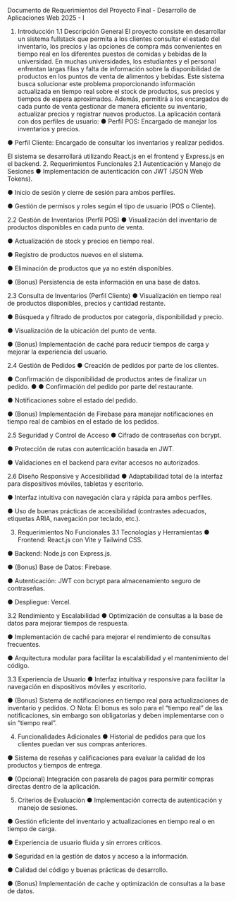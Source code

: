Documento de Requerimientos del Proyecto Final - Desarrollo de Aplicaciones Web 2025 - I

1. Introducción
1.1 Descripción General
El proyecto consiste en desarrollar un sistema fullstack que permita a los clientes consultar el estado del inventario, los precios y las opciones de compra más convenientes en tiempo real en los diferentes puestos de comidas y bebidas de la universidad.
En muchas universidades, los estudiantes y el personal enfrentan largas filas y falta de información sobre la disponibilidad de productos en los puntos de venta de alimentos y bebidas. Este sistema busca solucionar este problema proporcionando información actualizada en tiempo real sobre el stock de productos, sus precios y tiempos de espera aproximados. Además, permitirá a los encargados de cada punto de venta gestionar de manera eficiente su inventario, actualizar precios y registrar nuevos productos.
La aplicación contará con dos perfiles de usuario:
● Perfil POS: Encargado de manejar los inventarios y precios.

● Perfil Cliente: Encargado de consultar los inventarios y realizar pedidos.

El sistema se desarrollará utilizando React.js en el frontend y Express.js en el backend.
2. Requerimientos Funcionales
2.1 Autenticación y Manejo de Sesiones
● Implementación de autenticación con JWT (JSON Web Tokens).

● Inicio de sesión y cierre de sesión para ambos perfiles.

● Gestión de permisos y roles según el tipo de usuario (POS o Cliente).

2.2 Gestión de Inventarios (Perfil POS)
● Visualización del inventario de productos disponibles en cada punto de venta.

● Actualización de stock y precios en tiempo real.

● Registro de productos nuevos en el sistema.

● Eliminación de productos que ya no estén disponibles.

● (Bonus) Persistencia de esta información en una base de datos.

2.3 Consulta de Inventarios (Perfil Cliente)
● Visualización en tiempo real de productos disponibles, precios y cantidad restante.

● Búsqueda y filtrado de productos por categoría, disponibilidad y precio.

● Visualización de la ubicación del punto de venta.

● (Bonus) Implementación de caché para reducir tiempos de carga y mejorar la experiencia del usuario.

2.4 Gestión de Pedidos
● Creación de pedidos por parte de los clientes.

● Confirmación de disponibilidad de productos antes de finalizar un pedido.
●
● Confirmación del pedido por parte del restaurante.

● Notificaciones sobre el estado del pedido.

● (Bonus) Implementación de Firebase para manejar notificaciones en tiempo real de cambios en el estado de los pedidos.

2.5 Seguridad y Control de Acceso
● Cifrado de contraseñas con bcrypt.

● Protección de rutas con autenticación basada en JWT.

● Validaciones en el backend para evitar accesos no autorizados.

2.6 Diseño Responsive y Accesibilidad
● Adaptabilidad total de la interfaz para dispositivos móviles, tabletas y escritorio.

● Interfaz intuitiva con navegación clara y rápida para ambos perfiles.

● Uso de buenas prácticas de accesibilidad (contrastes adecuados, etiquetas ARIA, navegación por teclado, etc.).

3. Requerimientos No Funcionales
3.1 Tecnologías y Herramientas
● Frontend: React.js con Vite y Tailwind CSS.

● Backend: Node.js con Express.js.

● (Bonus) Base de Datos: Firebase.

● Autenticación: JWT con bcrypt para almacenamiento seguro de contraseñas.

● Despliegue: Vercel.

3.2 Rendimiento y Escalabilidad
● Optimización de consultas a la base de datos para mejorar tiempos de respuesta.

● Implementación de caché para mejorar el rendimiento de consultas frecuentes.

● Arquitectura modular para facilitar la escalabilidad y el mantenimiento del código.

3.3 Experiencia de Usuario
● Interfaz intuitiva y responsive para facilitar la navegación en dispositivos móviles y escritorio.

● (Bonus) Sistema de notificaciones en tiempo real para actualizaciones de inventario y pedidos.
○ Nota: El bonus es solo para el “tiempo real” de las notificaciones, sin embargo son obligatorias y deben implementarse con o sin “tiempo real”.

4. Funcionalidades Adicionales
● Historial de pedidos para que los clientes puedan ver sus compras anteriores.

● Sistema de reseñas y calificaciones para evaluar la calidad de los productos y tiempos de entrega.

● (Opcional) Integración con pasarela de pagos para permitir compras directas dentro de la aplicación.

5. Criterios de Evaluación
● Implementación correcta de autenticación y manejo de sesiones.

● Gestión eficiente del inventario y actualizaciones en tiempo real o en tiempo de carga.

● Experiencia de usuario fluida y sin errores críticos.

● Seguridad en la gestión de datos y acceso a la información.

● Calidad del código y buenas prácticas de desarrollo.

● (Bonus) Implementación de cache y optimización de consultas a la base de datos.
